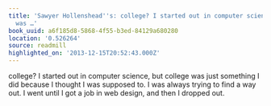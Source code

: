 ```yaml
---
title: 'Sawyer Hollenshead''s: college? I started out in computer science, but college
  was …'
book_uuid: a6f185d8-5868-4f55-b3ed-84129a680280
location: '0.526264'
source: readmill
highlighted_on: '2013-12-15T20:52:43.000Z'
---
```


college? I started out in computer science, but college was just something I did because I thought I was supposed to. I was always trying to find a way out. I went until I got a job in web design, and then I dropped out.